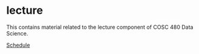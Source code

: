 # lecture
This contains material related to the lecture component of COSC 480 Data Science.

[Schedule](schedule.md)